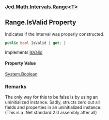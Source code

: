 ### [Jcd.Math.Intervals](Jcd.Math.Intervals.md 'Jcd.Math.Intervals').[Range&lt;T&gt;](Jcd.Math.Intervals.Range_T_.md 'Jcd.Math.Intervals.Range<T>')

## Range<T>.IsValid Property

Indicates if the interval was properly constructed.

```csharp
public bool IsValid { get; }
```

Implements [IsValid](Jcd.Math.Intervals.IInterval_T_.IsValid.md 'Jcd.Math.Intervals.IInterval<T>.IsValid')

#### Property Value
[System.Boolean](https://docs.microsoft.com/en-us/dotnet/api/System.Boolean 'System.Boolean')

### Remarks
The only way for this to be false is by using an  
uninitialized instance. Sadly, structs zero out all  
fields and properties in an uninitialized instance.  
(This is a .Net standard 2.0 assembly after all)